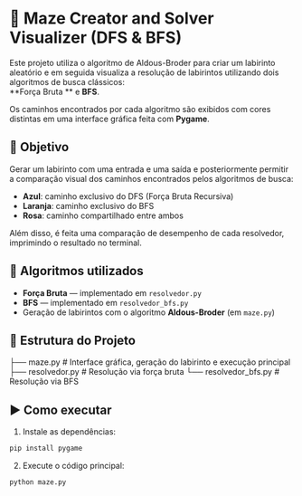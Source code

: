 # 🧭 Maze Creator and Solver Visualizer (DFS & BFS)

Este projeto utiliza o algoritmo de Aldous-Broder para criar um labirinto aleatório e em seguida visualiza a resolução de labirintos utilizando dois algoritmos de busca clássicos:  
**Força Bruta ** e **BFS**.  

Os caminhos encontrados por cada algoritmo são exibidos com cores distintas em uma interface gráfica feita com **Pygame**.

## 🎯 Objetivo

Gerar um labirinto com uma entrada e uma saída e posteriormente permitir a comparação visual dos caminhos encontrados pelos algoritmos de busca:
- **Azul**: caminho exclusivo do DFS (Força Bruta Recursiva)
- **Laranja**: caminho exclusivo do BFS
- **Rosa**: caminho compartilhado entre ambos

Além disso, é feita uma comparação de desempenho de cada resolvedor, imprimindo o resultado no terminal.

## 🧠 Algoritmos utilizados

- **Força Bruta** — implementado em `resolvedor.py`
- **BFS** — implementado em `resolvedor_bfs.py`
- Geração de labirintos com o algoritmo **Aldous-Broder** (em `maze.py`)

## 📁 Estrutura do Projeto
├── maze.py # Interface gráfica, geração do labirinto e execução principal
├── resolvedor.py # Resolução via força bruta
└── resolvedor_bfs.py # Resolução via BFS


## ▶️ Como executar

1. Instale as dependências:
```bash
pip install pygame
```
2. Execute o código principal:
```bash
python maze.py
```